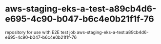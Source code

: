 # aws-staging-eks-a-test-a89cb4d6-e695-4c90-b047-b6c4e0b21f1f-76
repository for use with E2E test job aws-staging-eks-a-test:a89cb4d6-e695-4c90-b047-b6c4e0b21f1f-76
